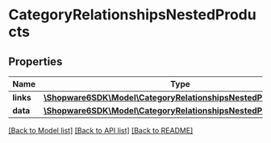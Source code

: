 # CategoryRelationshipsNestedProducts

## Properties
Name | Type | Description | Notes
------------ | ------------- | ------------- | -------------
**links** | [**\Shopware6SDK\Model\CategoryRelationshipsNestedProductsLinks**](CategoryRelationshipsNestedProductsLinks.md) |  | [optional] 
**data** | [**\Shopware6SDK\Model\CategoryRelationshipsNestedProductsData[]**](CategoryRelationshipsNestedProductsData.md) |  | [optional] 

[[Back to Model list]](../../README.md#documentation-for-models) [[Back to API list]](../../README.md#documentation-for-api-endpoints) [[Back to README]](../../README.md)

